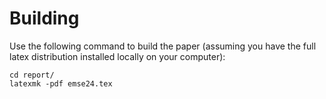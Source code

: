 # Building 

Use the following command to build the paper (assuming you have the full latex distribution installed locally on your computer):

```{.bash}
cd report/
latexmk -pdf emse24.tex
```
